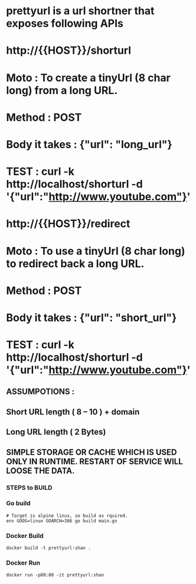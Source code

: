 # prettyurl is a url shortner that exposes following APIs
#   http://{{HOST}}/shorturl 
#   Moto : To create a tinyUrl (8 char long) from a long URL. 
#   Method : POST
#   Body it takes : {"url": "long_url"}
#   TEST : curl -k http://localhost/shorturl -d '{"url":"http://www.youtube.com"}'

#   http://{{HOST}}/redirect
#   Moto : To use a tinyUrl (8 char long) to redirect back a long URL.
#   Method : POST
#   Body it takes : {"url": "short_url"}
#   TEST : curl -k http://localhost/shorturl -d '{"url":"http://www.youtube.com"}'

## ASSUMPOTIONS : 
## Short URL length ( 8 – 10 ) + domain
## Long URL length ( 2 Bytes) 
## SIMPLE STORAGE OR CACHE WHICH IS USED ONLY IN RUNTIME. RESTART OF SERVICE WILL LOOSE THE DATA.

### STEPS to BUILD
### Go build
    # Target is alpine linux, so build as rquired.
    env GOOS=linux GOARCH=386 go build main.go
### Docker Build 
    docker build -t prettyurl:shan .
### Docker Run
    docker run -p80:80 -it prettyurl:shan

